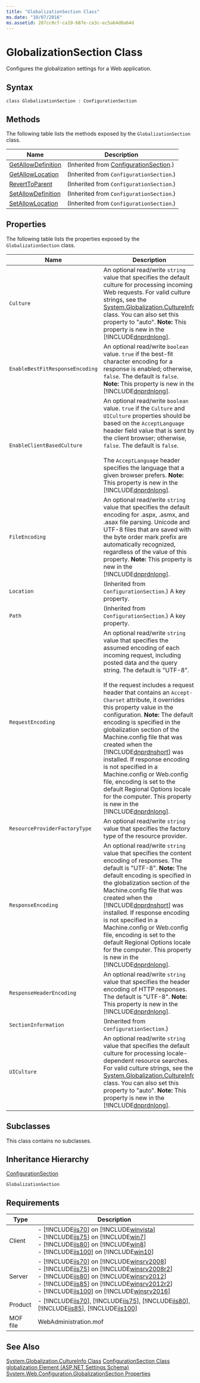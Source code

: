 ```yaml
---
title: "GlobalizationSection Class"
ms.date: "10/07/2016"
ms.assetid: 287cc0cf-ca19-687e-ca3c-ec5a64d0a64d
---
```

# GlobalizationSection Class
Configures the globalization settings for a Web application.  
  
## Syntax  
  
```vbs  
class GlobalizationSection : ConfigurationSection  
```  
  
## Methods  
 The following table lists the methods exposed by the `GlobalizationSection` class.  
  
|Name|Description|  
|----------|-----------------|  
|[GetAllowDefinition](../wmi-provider/configurationsection-getallowdefinition-method.md)|(Inherited from [ConfigurationSection](../wmi-provider/configurationsection-class.md).)|  
|[GetAllowLocation](../wmi-provider/configurationsection-getallowlocation-method.md)|(Inherited from `ConfigurationSection`.)|  
|[RevertToParent](../wmi-provider/configurationsection-reverttoparent-method.md)|(Inherited from `ConfigurationSection`.)|  
|[SetAllowDefinition](../wmi-provider/configurationsection-setallowdefinition-method.md)|(Inherited from `ConfigurationSection`.)|  
|[SetAllowLocation](../wmi-provider/configurationsection-setallowlocation-method.md)|(Inherited from `ConfigurationSection`.)|  
  
## Properties  
 The following table lists the properties exposed by the `GlobalizationSection` class.  
  
|Name|Description|  
|----------|-----------------|  
|`Culture`|An optional read/write `string` value that specifies the default culture for processing incoming Web requests. For valid culture strings, see the [System.Globalization.CultureInfo](https://go.microsoft.com/fwlink/?LinkId=67222) class. You can also set this property to "auto". **Note:**  This property is new in the [!INCLUDE[dnprdnlong](../wmi-provider/includes/dnprdnlong-md.md)].|  
|`EnableBestFitResponseEncoding`|An optional read/write `boolean` value. `true` if the best-fit character encoding for a response is enabled; otherwise, `false`. The default is `false`. **Note:**  This property is new in the [!INCLUDE[dnprdnlong](../wmi-provider/includes/dnprdnlong-md.md)].|  
|`EnableClientBasedCulture`|An optional read/write `boolean` value. `true` if the `Culture` and `UICulture` properties should be based on the `AcceptLanguage` header field value that is sent by the client browser; otherwise, `false`. The default is `false`.<br /><br /> The `AcceptLanguage` header specifies the language that a given browser prefers. **Note:**  This property is new in the [!INCLUDE[dnprdnlong](../wmi-provider/includes/dnprdnlong-md.md)].|  
|`FileEncoding`|An optional read/write `string` value that specifies the default encoding for .aspx, .asmx, and .asax file parsing. Unicode and UTF-8 files that are saved with the byte order mark prefix are automatically recognized, regardless of the value of this property. **Note:**  This property is new in the [!INCLUDE[dnprdnlong](../wmi-provider/includes/dnprdnlong-md.md)].|  
|`Location`|(Inherited from `ConfigurationSection`.) A key property.|  
|`Path`|(Inherited from `ConfigurationSection`.) A key property.|  
|`RequestEncoding`|An optional read/write `string` value that specifies the assumed encoding of each incoming request, including posted data and the query string. The default is "UTF-8".<br /><br /> If the request includes a request header that contains an `Accept-Charset` attribute, it overrides this property value in the configuration. **Note:**  The default encoding is specified in the globalization section of the Machine.config file that was created when the [!INCLUDE[dnprdnshort](../wmi-provider/includes/dnprdnshort-md.md)] was installed. If response encoding is not specified in a Machine.config or Web.config file, encoding is set to the default Regional Options locale for the computer. This property is new in the [!INCLUDE[dnprdnlong](../wmi-provider/includes/dnprdnlong-md.md)].|  
|`ResourceProviderFactoryType`|An optional read/write `string` value that specifies the factory type of the resource provider.|  
|`ResponseEncoding`|An optional read/write `string` value that specifies the content encoding of responses. The default is "UTF-8". **Note:**  The default encoding is specified in the globalization section of the Machine.config file that was created when the [!INCLUDE[dnprdnshort](../wmi-provider/includes/dnprdnshort-md.md)] was installed. If response encoding is not specified in a Machine.config or Web.config file, encoding is set to the default Regional Options locale for the computer. This property is new in the [!INCLUDE[dnprdnlong](../wmi-provider/includes/dnprdnlong-md.md)].|  
|`ResponseHeaderEncoding`|An optional read/write `string` value that specifies the header encoding of HTTP responses. The default is "UTF-8". **Note:**  This property is new in the [!INCLUDE[dnprdnlong](../wmi-provider/includes/dnprdnlong-md.md)].|  
|`SectionInformation`|(Inherited from `ConfigurationSection`.)|  
|`UICulture`|An optional read/write `string` value that specifies the default culture for processing locale-dependent resource searches. For valid culture strings, see the [System.Globalization.CultureInfo](https://go.microsoft.com/fwlink/?LinkId=67222) class. You can also set this property to "auto". **Note:**  This property is new in the [!INCLUDE[dnprdnlong](../wmi-provider/includes/dnprdnlong-md.md)].|  
  
## Subclasses  
 This class contains no subclasses.  
  
## Inheritance Hierarchy  
 [ConfigurationSection](../wmi-provider/configurationsection-class.md)  
  
 `GlobalizationSection`  
  
## Requirements  
  
|Type|Description|  
|----------|-----------------|  
|Client|-   [!INCLUDE[iis70](../wmi-provider/includes/iis70-md.md)] on [!INCLUDE[winvista](../wmi-provider/includes/winvista-md.md)]<br />-   [!INCLUDE[iis75](../wmi-provider/includes/iis75-md.md)] on [!INCLUDE[win7](../wmi-provider/includes/win7-md.md)]<br />-   [!INCLUDE[iis80](../wmi-provider/includes/iis80-md.md)] on [!INCLUDE[win8](../wmi-provider/includes/win8-md.md)]<br />-   [!INCLUDE[iis100](../wmi-provider/includes/iis100-md.md)] on [!INCLUDE[win10](../wmi-provider/includes/win10-md.md)]|  
|Server|-   [!INCLUDE[iis70](../wmi-provider/includes/iis70-md.md)] on [!INCLUDE[winsrv2008](../wmi-provider/includes/winsrv2008-md.md)]<br />-   [!INCLUDE[iis75](../wmi-provider/includes/iis75-md.md)] on [!INCLUDE[winsrv2008r2](../wmi-provider/includes/winsrv2008r2-md.md)]<br />-   [!INCLUDE[iis80](../wmi-provider/includes/iis80-md.md)] on [!INCLUDE[winsrv2012](../wmi-provider/includes/winsrv2012-md.md)]<br />-   [!INCLUDE[iis85](../wmi-provider/includes/iis85-md.md)] on [!INCLUDE[winsrv2012r2](../wmi-provider/includes/winsrv2012r2-md.md)]<br />-   [!INCLUDE[iis100](../wmi-provider/includes/iis100-md.md)] on [!INCLUDE[winsrv2016](../wmi-provider/includes/winsrv2016-md.md)]|  
|Product|-   [!INCLUDE[iis70](../wmi-provider/includes/iis70-md.md)], [!INCLUDE[iis75](../wmi-provider/includes/iis75-md.md)], [!INCLUDE[iis80](../wmi-provider/includes/iis80-md.md)], [!INCLUDE[iis85](../wmi-provider/includes/iis85-md.md)], [!INCLUDE[iis100](../wmi-provider/includes/iis100-md.md)]|  
|MOF file|WebAdministration.mof|  
  
## See Also  
 [System.Globalization.CultureInfo Class](https://go.microsoft.com/fwlink/?LinkId=67222)
 [ConfigurationSection Class](../wmi-provider/configurationsection-class.md)
 [globalization Element (ASP.NET Settings Schema)](https://go.microsoft.com/fwlink/?LinkId=69316)
 [System.Web.Configuration.GlobalizationSection Properties](https://go.microsoft.com/fwlink/?LinkId=69317)
